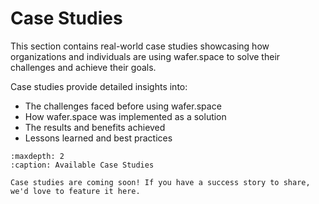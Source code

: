 # Case Studies

This section contains real-world case studies showcasing how organizations and individuals are using wafer.space to solve their challenges and achieve their goals.

Case studies provide detailed insights into:
- The challenges faced before using wafer.space
- How wafer.space was implemented as a solution
- The results and benefits achieved
- Lessons learned and best practices

```{toctree}
:maxdepth: 2
:caption: Available Case Studies

```

```{note}
Case studies are coming soon! If you have a success story to share, we'd love to feature it here.
```